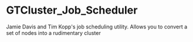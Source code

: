 GTCluster_Job_Scheduler
=======================

Jamie Davis and Tim Kopp's job scheduling utility. Allows you to convert a set of nodes into a rudimentary cluster
